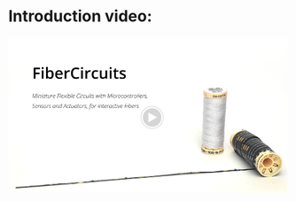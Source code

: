 # Introduction video:

<a href="https://drive.google.com/file/d/1xeDuviuhkhMB5X9H8sRCTjngWXbYZW3Z/preview">
  <img src="https://raw.githubusercontent.com/FiberCircuits/.github/main/profile/FiberCircuits.png" alt="FiberCircuits Video" width="750"/>
</a>
